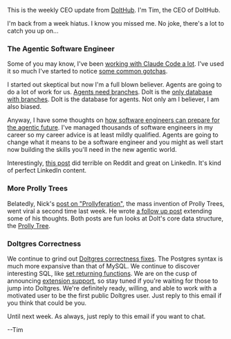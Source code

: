 This is the weekly CEO update from [DoltHub](https://www.dolthub.com/). I'm Tim, the CEO of DoltHub. 

I'm back from a week hiatus. I know you missed me. No joke, there's a lot to catch you up on...

### The Agentic Software Engineer

Some of you may know, I've been [working with Claude Code a lot](https://www.dolthub.com/blog/2025-06-10-claude-code-my-new-best-friend/). I've used it so much I've started to notice [some common gotchas](https://www.dolthub.com/blog/2025-06-30-claude-code-gotchas/). 

I started out skeptical but now I'm a full blown believer. Agents are going to do a lot of work for us. [Agents need branches](https://www.dolthub.com/blog/2025-03-17-dolt-agentic-workflows/). Dolt is the [only database with branches](https://www.dolthub.com/blog/2024-09-18-database-branches/). Dolt is the database for agents. Not only am I believer, I am also biased.

Anyway, I have some thoughts on [how software engineers can prepare for the agentic future](https://www.dolthub.com/blog/2025-07-02-the-agentic-software-engineer/). I've managed thousands of software engineers in my career so my career advice is at least mildly qualified. Agents are going to change what it means to be a software engineer and you might as well start now building the skills you'll need in the new agentic world. 

Interestingly, [this post](https://www.dolthub.com/blog/2025-07-02-the-agentic-software-engineer/) did terrible on Reddit and great on LinkedIn. It's kind of perfect LinkedIn content.

### More Prolly Trees

Belatedly, Nick's [post on "Prollyferation"](https://www.dolthub.com/blog/2025-06-03-people-keep-inventing-prolly-trees/), the mass invention of Prolly Trees, went viral a second time last week. He wrote [a follow up post](https://www.dolthub.com/blog/2025-07-03-regarding-prollyferation/) extending some of his thoughts. Both posts are fun looks at Dolt's core data structure, the [Prolly Tree](https://docs.dolthub.com/architecture/storage-engine/prolly-tree).

### Doltgres Correctness

We continue to grind out [Doltgres correctness fixes](https://www.dolthub.com/blog/2025-07-08-doltgres-correctness-testing/). The Postgres syntax is much more expansive than that of MySQL. We continue to discover interesting SQL, like [set returning functions](https://www.dolthub.com/blog/2025-06-27-postgres-set-functions-are-weird/). We are on the cusp of announcing [extension support](https://www.dolthub.com/blog/2025-06-06-loading-native-extensions/), so stay tuned if you're waiting for those to jump into Doltgres. We're definitely ready, willing, and able to work with a motivated user to be the first public Doltgres user. Just reply to this email if you think that could be you.


Until next week. As always, just reply to this email if you want to chat.

--Tim